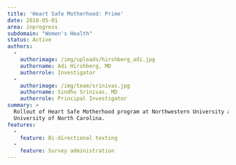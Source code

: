 ```yaml
---
title: 'Heart Safe Motherhood: Prime'
date: 2018-05-01
area: inprogress
subdomain: "Women's Health"
status: Active
authors:
  - 
    authorimage: /img/uploads/hirshberg_adi.jpg
    authorname: Adi Hirshberg, MD
    authorrole: Investigator
  - 
    authorimage: /img/team/srinivas.jpg
    authorname: Sindhu Srinivas, MD
    authorrole: Principal Investigator
summary: >
  Rollout of Heart Safe Motherhood program at Northwestern University and the
  University of North Carolina.
features:
  - 
    feature: Bi-directional texting
  - 
    feature: Survey administration
---
```

